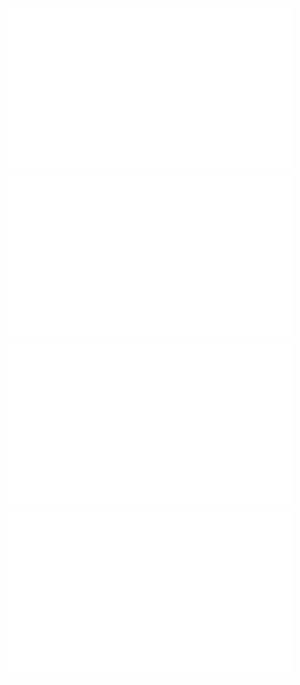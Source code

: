 ![](https://raw.githubusercontent.com/rfonod/github-stats/master/generated/overview.svg#gh-dark-mode-only)
![](https://raw.githubusercontent.com/rfonod/github-stats/master/generated/overview.svg#gh-light-mode-only)
![](https://raw.githubusercontent.com/rfonod/github-stats/master/generated/languages.svg#gh-dark-mode-only)
![](https://raw.githubusercontent.com/rfonod/github-stats/master/generated/languages.svg#gh-light-mode-only)
